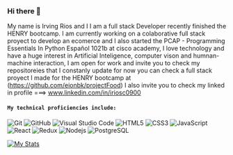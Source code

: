 ### Hi there 👋
My name is Irving Rios and I I am a full stack Developer recently finished the HENRY bootcamp. I am currently working on a colaborative full stack proyect to develop an ecomerce
and I also started the PCAP - Programming Essentials In Python Español 1021b at cisco academy, I love technology and have a huge interest in Artificial Inteligence, computer vison
and humnan-machine interaction, I am open for work and invite you to check my repositoreies that I constanly update for now you can check a full stack proyect I made for the HENRY bootcamp at (https://github.com/eionbk/projectFood) 
I also invite you to check my linked in profile ===> www.linkedin.com/in/iriosc0900

#### `My technical proficiencies include:` <br>
![Git](https://img.shields.io/badge/-Git-000000?style=flat&logo=git&logoColor=F05032&labelColor=ffffff)
![GitHub](https://img.shields.io/badge/-GitHub-000000?style=flat&logo=github&logoColor=000000&labelColor=ffffff)
![Visual Studio Code](https://img.shields.io/badge/-VSCode-000000?style=flat&logo=visual-studio-code&labelColor=007ACC)
![HTML5](https://img.shields.io/badge/-HTML5-000000?style=flat&logo=html5&logoColor=ffffff&labelColor=E34F26)
![CSS3](https://img.shields.io/badge/-CSS3-000000?style=flat&logo=css3&logoColor=ffffff&labelColor=1572B6) 
![JavaScript](https://img.shields.io/badge/-JavaScript-000000?style=flat&logo=javascript)
![React](https://img.shields.io/badge/-React-000000?style=flat&logo=react)
![Redux](https://img.shields.io/badge/-Redux-000000?style=flat&logo=redux&logoColor=764ABC&labelColor=ffffff)
![Nodejs](https://img.shields.io/badge/-Nodejs-000000?style=flat&logo=Node.js)
![PostgreSQL](https://img.shields.io/badge/-PostgreSQL-000000?style=flat&logo=postgresql&logoColor=ffffff&labelColor=336791)

[![My Stats](https://github-readme-stats.vercel.app/api?username=eionbk&count_private=true)](https://github.com/anuraghazra/github-readme-stats)
<!--
**eionbk/eionbk** is a ✨ _special_ ✨ repository because its `README.md` (this file) appears on your GitHub profile.

Here are some ideas to get you started:

- 🔭 I’m currently working on ...
- 🌱 I’m currently learning ...
- 👯 I’m looking to collaborate on ...
- 🤔 I’m looking for help with ...
- 💬 Ask me about ...
- 📫 How to reach me: ...
- 😄 Pronouns: ...
- ⚡ Fun fact: ...
-->
